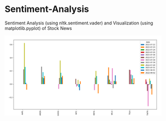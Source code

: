 # Sentiment-Analysis
Sentiment Analysis (using nltk.sentiment.vader) and Visualization (using matplotlib.pyplot) of Stock News


![this is an image](https://github.com/draconewman/Sentiment-Analysis/blob/main/output-graph.PNG)
